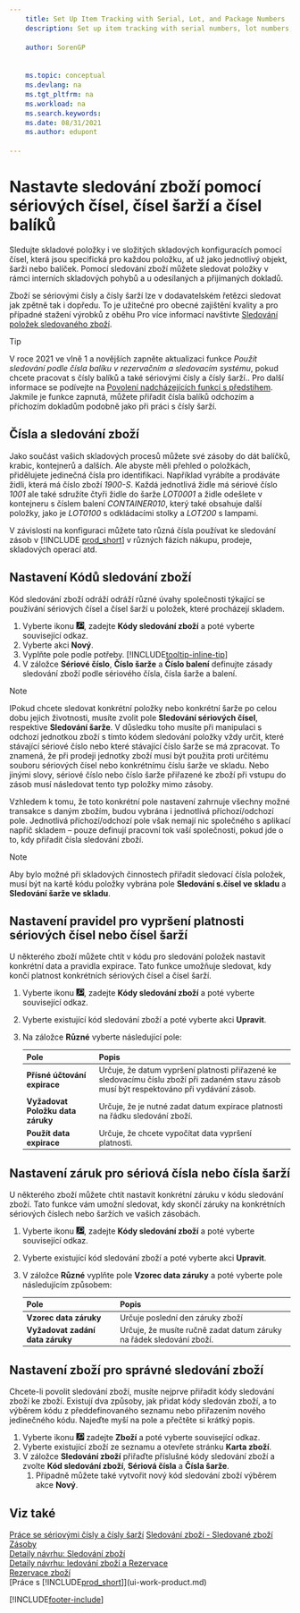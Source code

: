 ```yaml
---
    title: Set Up Item Tracking with Serial, Lot, and Package Numbers
    description: Set up item tracking with serial numbers, lot numbers, and package numbers

    author: SorenGP

    
    ms.topic: conceptual
    ms.devlang: na
    ms.tgt_pltfrm: na
    ms.workload: na
    ms.search.keywords:
    ms.date: 08/31/2021
    ms.author: edupont

---
```

# Nastavte sledování zboží pomocí sériových čísel, čísel šarží a čísel balíků

Sledujte skladové položky i ve složitých skladových konfiguracích pomocí čísel, která jsou specifická pro každou položku, ať už jako jednotlivý objekt, šarži nebo balíček. Pomocí sledování zboží můžete sledovat položky v rámci interních skladových pohybů a u odesílaných a přijímaných dokladů.

Zboží se sériovými čísly a čísly šarží lze v dodavatelském řetězci sledovat jak zpětně tak i dopředu. To je užitečné pro obecné zajištění kvality a pro případné stažení výrobků z oběhu Pro více informací navštivte [Sledování položek sledovaného zboží](inventory-how-to-trace-item-tracked-items.md).

> [!TIP]
> V roce 2021 ve vlně 1 a novějších zapněte aktualizaci funkce *Použít sledování podle čísla balíku v rezervačním a sledovacím systému*, pokud chcete pracovat s čísly balíků a také sériovými čísly a čísly šarží.. Pro další informace se podívejte na [Povolení nadcházejících funkcí s předstihem](admin-feature-management.md). Jakmile je funkce zapnutá, můžete přiřadit čísla balíků odchozím a příchozím dokladům podobně jako při práci s čísly šarží.

## Čísla a sledování zboží

Jako součást vašich skladových procesů můžete své zásoby do dát balíčků, krabic, kontejnerů a dalších. Ale abyste měli přehled o položkách, přidělujete jedinečná čísla pro identifikaci. Například vyrábíte a prodáváte židli, která má číslo zboží *1900-S*. Každá jednotlivá židle má sériové číslo *1001* ale také sdružíte čtyři židle do šarže *LOT0001* a židle odešlete v kontejneru s číslem balení *CONTAINER010*, který také obsahuje další položky, jako je *LOT0100* s odkládacími stolky a *LOT200* s lampami.

V závislosti na konfiguraci můžete tato různá čísla používat ke sledování zásob v [!INCLUDE [prod_short](includes/prod_short.md)]  v různých fázích nákupu, prodeje, skladových operací atd.

## Nastavení Kódů sledování zboží

Kód sledování zboží odráží odráží různé úvahy společnosti týkající se používání sériových čísel a čísel šarží u položek, které procházejí skladem.

1. Vyberte ikonu ![Žárovky, která otevře funkci Řekněte mi](media/ui-search/search_small.png "Řekněte mi, co chcete dělat"), zadejte **Kódy sledování zboží** a poté vyberte související odkaz.
2. Vyberte akci **Nový**.
3. Vyplňte pole podle potřeby. [!INCLUDE[tooltip-inline-tip](includes/tooltip-inline-tip_md.md)]
4. V záložce **Sériové číslo**, **Číslo šarže** a **Číslo balení** definujte zásady sledování zboží podle sériového čísla, čísla šarže a balení.

> [!NOTE]  
> IPokud chcete sledovat konkrétní položky nebo konkrétní šarže po celou dobu jejich životnosti, musíte zvolit pole **Sledování sériových čísel**, respektive **Sledování šarže**. V důsledku toho musíte při manipulaci s odchozí jednotkou zboží s tímto kódem sledování položky vždy určit, které stávající sériové číslo nebo které stávající číslo šarže se má zpracovat. To znamená, že při prodeji jednotky zboží musí být použita proti určitému souboru sériových čísel nebo konkrétnímu číslu šarže ve skladu. Nebo jinými slovy, sériové číslo nebo číslo šarže přiřazené ke zboží při vstupu do zásob musí následovat tento typ položky mimo zásoby.

Vzhledem k tomu, že toto konkrétní pole nastavení zahrnuje všechny možné transakce s daným zbožím, budou vybrána i jednotlivá příchozí/odchozí pole. Jednotlivá příchozí/odchozí pole však nemají nic společného s aplikací napříč skladem – pouze definují pracovní tok vaší společnosti, pokud jde o to, kdy přiřadit čísla sledování zboží.

> [!NOTE]  
> Aby bylo možné při skladových činnostech přiřadit sledovací čísla položek, musí být na kartě kódu položky vybrána pole **Sledování s.čísel ve skladu** a **Sledování šarže ve skladu**.

## Nastavení pravidel pro vypršení platnosti sériových čísel nebo čísel šarží

U některého zboží můžete chtít v kódu pro sledování položek nastavit konkrétní data a pravidla expirace. Tato funkce umožňuje sledovat, kdy končí platnost konkrétních sériových čísel a čísel šarží.

1. Vyberte ikonu ![Žárovky, která otevře funkci Řekněte mi](media/ui-search/search_small.png "Řekněte mi, co chcete dělat"), zadejte **Kódy sledování zboží** a poté vyberte související odkaz.
2. Vyberte existující kód sledování zboží a poté vyberte akci **Upravit**.
3. Na záložce **Různé** vyberte následující pole:

   | Pole | Popis |
   |---------------------------------|---------------------------------------|  
   | **Přísné účtování expirace** | Určuje, že datum vypršení platnosti přiřazené ke sledovacímu číslu zboží při zadaném stavu zásob musí být respektováno při vydávání zásob. |
   | **Vyžadovat Položku data záruky** | Určuje, že je nutné zadat datum expirace platnosti na řádku sledování zboží. |
   | **Použít data expirace** | Určuje, že chcete vypočítat data vypršení platnosti. |

## Nastavení záruk pro sériová čísla nebo čísla šarží

U některého zboží můžete chtít nastavit konkrétní záruku v kódu sledování zboží. Tato funkce vám umožní sledovat, kdy skončí záruky na konkrétních sériových číslech nebo šaržích ve vašich zásobách.

1. Vyberte ikonu ![Žárovky, která otevře funkci Řekněte mi](media/ui-search/search_small.png "Řekněte mi, co chcete dělat"), zadejte **Kódy sledování zboží** a poté vyberte související odkaz.
2. Vyberte existující kód sledování zboží a poté vyberte akci **Upravit**.
3. V záložce **Různé** vyplňte pole **Vzorec data záruky** a poté vyberte pole následujícím způsobem:

   | Pole | Popis |
   |---------------------------------|---------------------------------------|  
   | **Vzorec data záruky** | Určuje poslední den záruky zboží |
   | **Vyžadovat zadání data záruky** | Určuje, že musíte ručně zadat datum záruky na řádek sledování zboží. |


## Nastavení zboží pro správné sledování zboží

Chcete-li povolit sledování zboží, musíte nejprve přiřadit kódy sledování zboží ke zboží. Existují dva způsoby, jak přidat kódy sledován zboží, a to výběrem kódu z předdefinovaného seznamu nebo přiřazením nového jedinečného kódu. Najeďte myší na pole a přečtěte si krátký popis.

1. Vyberte ikonu ![Žárovky, která otevře funkci Řekněte mi](media/ui-search/search_small.png "Řekněte mi, co chcete dělat") zadejte **Zboží** a poté vyberte související odkaz.
2. Vyberte existující zboží ze seznamu a otevřete stránku **Karta zboží**.
3. V záložce **Sledování zboží** přiřaďte příslušné kódy sledování zboží a zvolte **Kód sledování zboží**, **Sériová čísla** a **Čísla šarže**.
   1. Případně můžete také vytvořit nový kód sledování zboží výběrem akce **Nový**.

## Viz také

[Práce se sériovými čísly a čísly šarží](inventory-how-work-item-tracking.md)
[Sledování zboží - Sledované zboží](inventory-how-to-trace-item-tracked-items.md)  
[Zásoby](inventory-manage-inventory.md)  
[Detaily návrhu: Sledování zboží](design-details-item-tracking.md)  
[Detaily návrhu:  ledování zboží a Rezervace](design-details-item-tracking-and-reservations.md)  
[Rezervace zboží](inventory-how-to-reserve-items.md)  
[Práce s [!INCLUDE[prod_short](includes/prod_short.md)]](ui-work-product.md)

[!INCLUDE[footer-include](includes/footer-banner.md)]